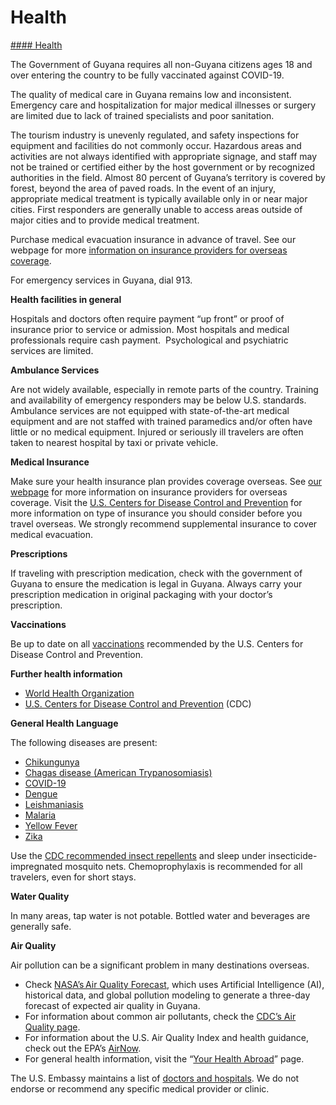 # Health

[#### Health](javascript:void(0); "Health")

The Government of Guyana requires all non-Guyana citizens ages 18 and over entering the country to be fully vaccinated against COVID-19.

The quality of medical care in Guyana remains low and inconsistent. Emergency care and hospitalization for major medical illnesses or surgery are limited due to lack of trained specialists and poor sanitation.

The tourism industry is unevenly regulated, and safety inspections for equipment and facilities do not commonly occur. Hazardous areas and activities are not always identified with appropriate signage, and staff may not be trained or certified either by the host government or by recognized authorities in the field. Almost 80 percent of Guyana’s territory is covered by forest, beyond the area of paved roads. In the event of an injury, appropriate medical treatment is typically available only in or near major cities. First responders are generally unable to access areas outside of major cities and to provide medical treatment.

Purchase medical evacuation insurance in advance of travel. See our webpage for more [information on insurance providers for overseas coverage](http://travel.state.gov/content/passports/en/go/health/insurance-providers.html).

For emergency services in Guyana, dial 913.

**Health facilities in general**

Hospitals and doctors often require payment “up front” or proof of insurance prior to service or admission. Most hospitals and medical professionals require cash payment.  Psychological and psychiatric services are limited.

**Ambulance Services**

Are not widely available, especially in remote parts of the country. Training and availability of emergency responders may be below U.S. standards. Ambulance services are not equipped with state-of-the-art medical equipment and are not staffed with trained paramedics and/or often have little or no medical equipment. Injured or seriously ill travelers are often taken to nearest hospital by taxi or private vehicle.

**Medical Insurance**

Make sure your health insurance plan provides coverage overseas. See [our webpage](https://travel.state.gov/content/travel/en/international-travel/before-you-go/your-health-abroad/insurance-providers-overseas.html) for more information on insurance providers for overseas coverage. Visit the [U.S. Centers for Disease Control and Prevention](https://wwwnc.cdc.gov/travel/page/insurance) for more information on type of insurance you should consider before you travel overseas. We strongly recommend supplemental insurance to cover medical evacuation.

**Prescriptions**

If traveling with prescription medication, check with the government of Guyana to ensure the medication is legal in Guyana. Always carry your prescription medication in original packaging with your doctor’s prescription.

**Vaccinations**

Be up to date on all [vaccinations](http://wwwnc.cdc.gov/travel/page/vaccinations.htm) recommended by the U.S. Centers for Disease Control and Prevention.

**Further health information**

* [World Health Organization](https://www.who.int/)
* [U.S. Centers for Disease Control and Prevention](http://wwwnc.cdc.gov/travel/) (CDC)

**General Health Language**

The following diseases are present:

* [Chikungunya](https://www.cdc.gov/chikungunya/index.html)
* [Chagas disease (American Trypanosomiasis)](https://wwwnc.cdc.gov/travel/diseases/chagas-disease-american-trypanosomiasis)
* [COVID-19](https://wwwnc.cdc.gov/travel/diseases/covid19)
* [Dengue](https://wwwnc.cdc.gov/travel/diseases/dengue)
* [Leishmaniasis](https://wwwnc.cdc.gov/travel/diseases/leishmaniasis)
* [Malaria](https://wwwnc.cdc.gov/travel/diseases/malaria)
* [Yellow Fever](https://wwwnc.cdc.gov/travel/diseases/yellow-fever)
* [Zika](https://wwwnc.cdc.gov/travel/diseases/zika)

Use the [CDC recommended insect repellents](https://www.cdc.gov/niosh/topics/outdoor/mosquito-borne/repellents.html) and sleep under insecticide-impregnated mosquito nets. Chemoprophylaxis is recommended for all travelers, even for short stays.

**Water Quality**

In many areas, tap water is not potable. Bottled water and beverages are generally safe.

**Air Quality**

Air pollution can be a significant problem in many destinations overseas.

* Check [NASA’s Air Quality Forecast](https://aeronet.gsfc.nasa.gov/new_web/aqforecast), which uses Artificial Intelligence (AI), historical data, and global pollution modeling to generate a three-day forecast of expected air quality in Guyana.
* For information about common air pollutants, check the [CDC’s Air Quality page](https://www.cdc.gov/air-quality/pollutants/).
* For information about the U.S. Air Quality Index and health guidance, check out the EPA’s [AirNow](https://www.airnow.gov/aqi/aqi-basics/).
* For general health information, visit the “[Your Health Abroad](https://travel.state.gov/content/travel/en/international-travel/before-you-go/your-health-abroad.html)” page.

The U.S. Embassy maintains a list of [doctors and hospitals](https://gy.usembassy.gov/u-s-citizen-services/doctors/). We do not endorse or recommend any specific medical provider or clinic.